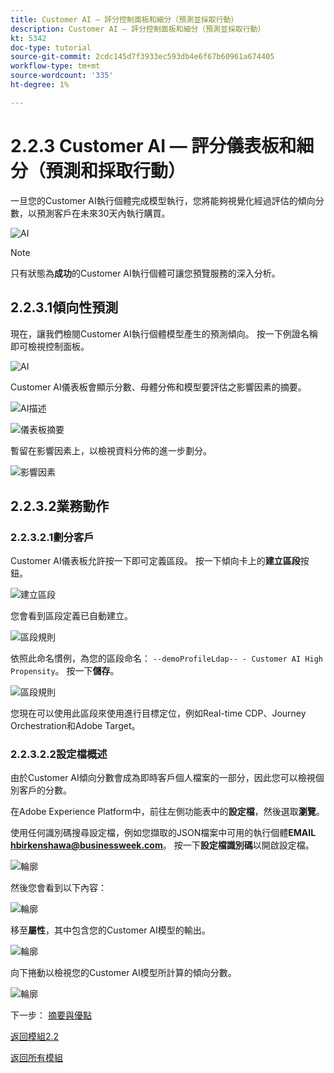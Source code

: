 ```yaml
---
title: Customer AI — 評分控制面板和細分（預測並採取行動）
description: Customer AI — 評分控制面板和細分（預測並採取行動）
kt: 5342
doc-type: tutorial
source-git-commit: 2cdc145d7f3933ec593db4e6f67b60961a674405
workflow-type: tm+mt
source-wordcount: '335'
ht-degree: 1%

---
```


# 2.2.3 Customer AI — 評分儀表板和細分（預測和採取行動）

一旦您的Customer AI執行個體完成模型執行，您將能夠視覺化經過評估的傾向分數，以預測客戶在未來30天內執行購買。

![AI](./images/caimodels.png)

>[!NOTE]
>
>只有狀態為&#x200B;**成功**&#x200B;的Customer AI執行個體可讓您預覽服務的深入分析。

## 2.2.3.1傾向性預測

現在，讓我們檢閱Customer AI執行個體模型產生的預測傾向。 按一下例證名稱即可檢視控制面板。

![AI](./images/caimodels1.png)

Customer AI儀表板會顯示分數、母體分佈和模型要評估之影響因素的摘要。

![AI描述](./images/caidescription.png)

![儀表板摘要](./images/caidashboard.png)

暫留在影響因素上，以檢視資料分佈的進一步劃分。

![影響因素](./images/caiinfluencefactors.png)

## 2.2.3.2業務動作

### 2.2.3.2.1劃分客戶

Customer AI儀表板允許按一下即可定義區段。 按一下傾向卡上的&#x200B;**建立區段**&#x200B;按鈕。

![建立區段](./images/caiinfluencefactors1.png)

您會看到區段定義已自動建立。

![區段規則](./images/caicreatesegment.png)

依照此命名慣例，為您的區段命名： `--demoProfileLdap-- - Customer AI High Propensity`。 按一下&#x200B;**儲存**。

![區段規則](./images/caicreatesegment1.png)

您現在可以使用此區段來使用進行目標定位，例如Real-time CDP、Journey Orchestration和Adobe Target。

### 2.2.3.2.2設定檔概述

由於Customer AI傾向分數會成為即時客戶個人檔案的一部分，因此您可以檢視個別客戶的分數。

在Adobe Experience Platform中，前往左側功能表中的&#x200B;**設定檔**，然後選取&#x200B;**瀏覽**。

使用任何識別碼搜尋設定檔，例如您擷取的JSON檔案中可用的執行個體&#x200B;**EMAIL hbirkenshawa@businessweek.com**。 按一下&#x200B;**設定檔識別碼**&#x200B;以開啟設定檔。

![輪廓](./images/profile1.png)

然後您會看到以下內容：

![輪廓](./images/profile2.png)

移至&#x200B;**屬性**，其中包含您的Customer AI模型的輸出。

![輪廓](./images/profile3.png)

向下捲動以檢視您的Customer AI模型所計算的傾向分數。

![輪廓](./images/profile4.png)

下一步： [摘要與優點](./summary.md)

[返回模組2.2](./intelligent-services.md)

[返回所有模組](./../../../overview.md)
